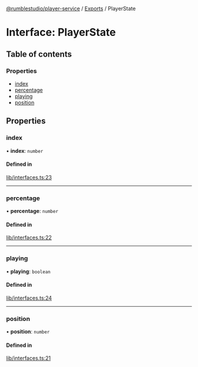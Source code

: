 [@rumblestudio/player-service](./player-service/README.md) / [Exports](./player-service/modules.md) / PlayerState

# Interface: PlayerState

## Table of contents

### Properties

- [index](./player-service/interfaces/playerstate.md#index)
- [percentage](./player-service/interfaces/playerstate.md#percentage)
- [playing](./player-service/interfaces/playerstate.md#playing)
- [position](./player-service/interfaces/playerstate.md#position)

## Properties

### index

• **index**: `number`

#### Defined in

[lib/interfaces.ts:23](https://github.com/Redeltaz/rumblestudio/blob/28da9d7/libs/player-service/src/lib/interfaces.ts#L23)

___

### percentage

• **percentage**: `number`

#### Defined in

[lib/interfaces.ts:22](https://github.com/Redeltaz/rumblestudio/blob/28da9d7/libs/player-service/src/lib/interfaces.ts#L22)

___

### playing

• **playing**: `boolean`

#### Defined in

[lib/interfaces.ts:24](https://github.com/Redeltaz/rumblestudio/blob/28da9d7/libs/player-service/src/lib/interfaces.ts#L24)

___

### position

• **position**: `number`

#### Defined in

[lib/interfaces.ts:21](https://github.com/Redeltaz/rumblestudio/blob/28da9d7/libs/player-service/src/lib/interfaces.ts#L21)
